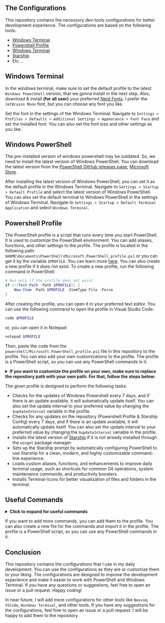 ## The Configurations

This repository contains the necessory dev-tools configurations for better development experience. The configurations are based on the following tools:

- [Windows Terminal](https://learn.microsoft.com/en-us/windows/terminal/)
- [Powershell Profile](https://learn.microsoft.com/en-us/powershell/module/microsoft.powershell.core/about/about_profiles?view=powershell-7.5)
- [Windows Terminal](https://docs.microsoft.com/en-us/windows/terminal/)
- [Starship](https://starship.rs/)
- Etc...

## Windows Terminal

In the windows terminal, make sure to set the default profile to the latest `Windows PowerShell` version, that we gonna install in the next step. Also, download & install **(for all user)** your preferred [Nerd Fonts](https://www.nerdfonts.com/font-downloads). I prefer the `JetBrains Mono` font, but you can choose any font you like.

Set the font in the settings of the Windows Terminal. Navigate to `Settings > Profiles > Defaults > Additional Settings > Appearance > Font Face` and set the installed font. You can also set the font size and other settings as you like.`

## Windows PowerShell

The pre-installed version of windows powershell may be outdated. So, we need to install the latest version of Windows PowerShell. You can download the latest version from the [PowerShell GitHub releases page](https://github.com/powershell/powershell), [Microsoft Store](https://apps.microsoft.com/detail/9mz1snwt0n5d).

After installing the latest version of Windows PowerShell, you can set it as the default profile in the Windows Terminal. Navigate to `Settings > Startup > Default Profile` and select the latest version of Windows PowerShell. You can also set the default terminal to Windows PowerShell in the settings of Windows Terminal. Navigate to `Settings > Startup > Default Terminal Application` and select `Windows Terminal`.

## Powershell Profile

The PowerShell profile is a script that runs every time you start PowerShell. It is used to customize the PowerShell environment. You can add aliases, functions, and other settings to the profile. The profile is located in the following path: `$HOME\Documents\PowerShell\Microsoft.PowerShell_profile.ps1` or you can get it by the variable `$PROFILE`. You can learn more [here](https://learn.microsoft.com/en-us/powershell/module/microsoft.powershell.core/about/about_profiles?view=powershell-7.5#profile-types-and-locations). You can also create a new profile if it does not exist. To create a new profile, run the following command in PowerShell:

```powershell
# Run only if the profile does not exist
if (!(Test-Path -Path $PROFILE)) {
    New-Item -Path $PROFILE -ItemType File -Force
}
```

After creating the profile, you can open it in your preferred text editor. You can use the following command to open the profile in Visual Studio Code:

```powershell
code $PROFILE
```

or, you can open it in Notepad:

```powershell
notepad $PROFILE
```

Then, paste the code from the `powershell/Microsoft.PowerShell_profile.ps1` file in this repository to the profile. You can also add your own customizations to the profile. The profile is a PowerShell script, so you can use any PowerShell commands in it.

<details>
<summary>
<b>If you want to customize the profile on your own, make sure to replace the repository path with your own path. For that, follow the steps below:</b>
</summary>

1. Create a new repository on GitHub or any other platform you prefer. Make sure the repository is public.
2. Clone the repository to your local machine.
3. Open the `powershell/Microsoft.PowerShell_profile.ps1` file in your preferred text editor.
4. Replace the value of the `$repo_url` variable with the path of the repository you created.

   SCHEMA: `$repo_url = "https://raw.githubusercontent.com/<USERNAME>/<REPO_NAME/<DEFAULT_BRANCH>"`,\
   E.g. `$repo_url = "https://raw.githubusercontent.com/NeuroNexul/configurations/main"`

5. Save the file and push the changes to the repository.
6. Now, you can use the profile in your local machine. The profile will automatically update every time you start PowerShell.
</details>

The given profile is designed to perform the following tasks:

- Checks for the updates of Windows Powershell every 7 days, and if there is an update available, it will automatically update itself. You can also set the update interval to your preferred value by changing the `$updateInterval` variable in the profile.
- Checks for any updates on the repository (Powershell Profile & Starship Config) every 7 days, and if there is an update available, it will automatically update itself. You can also set the update interval to your preferred value by changing the `$updateInterval` variable in the profile.
- Installs the latest version of [Starship](https://starship.rs/) if it is not already installed through the `winget` package manager.
- Sets up the Starship prompt by automatically configuring PowerShell to use Starship for a clean, modern, and highly customizable command-line experience.
- Loads custom aliases, functions, and enhancements to improve daily terminal usage, such as shortcuts for common Git operations, system maintenance commands, and productivity boosters.
- Installs Terminal-Icons for better visualization of files and folders in the terminal.

## Useful Commands

<details>
<summary>
<b>Click to expand for useful commands</b>
</summary>

- To check if a command is available in the system, you can use the following command:

  ```powershell
  Test-CommandExists <command_name>
  ```

  If the command exists, it will return True; otherwise, it will return False.

- To edit a file with the default editor, you can use the following command:

  ```powershell
  edit <file_path>
  ```

  This will open the file in the default editor.\
  ORDER: `nvim > code > nano > pvim > vim > vi > notepad++ > sublime_text`

- To create a new file, you can use the following command:

  ```powershell
  touch <file_path>
  ```

  This will create a new file with the specified path. If the file already exists, it will update the last modified date of the file.

- Find a file by name or pattern in the current directory and its subdirectories:

  ```powershell
  ff <file_name_or_pattern>
  ```

  This will search for the file in the current directory and its subdirectories. You can also use wildcards to search for files with a specific pattern.

- Open `WinUtils` by Cheris Titus:

  ```powershell
  # For full release
  winutils
  # For dev release
  winutildev
  ```

  This will open the `WinUtils` application, which is a collection of useful Windows utilities.

- Open PowerShell as administrator:

  ```powershell
  admin
  # or
  su
  ```

  This will open PowerShell as an administrator.

- Find the location of a command:

  ```powershell
  which <command_name>
  ```

  This will return the location of the command in the system.

- Git shortcuts:

  ```powershell
  gs # git status
  ga # git add .
  gc <message> # git commit -m <message>
  gp # git push
  ```

- Get system information:

  ```powershell
  sysinfo # Get system information
  ```

- Flush DNS cache

  ```powershell
  flushdns # Flush DNS cache
  ```

- Get system uptime:

  ```powershell
  uptime # Get system uptime
  ```

- Clear system cache:

  ```powershell
  Clear-Cache # Clear system cache
  ```

- To manually force an update check for PowerShell, you can use:

  ```powershell
  Update-PowerShell
  ```

  This will immediately check for updates to your PowerShell version and install them if available.

- To manually force an update check for the profile, you can use:

  ```powershell
  Update-Profile
  ```

  This will immediately check for updates to your PowerShell profile and install them if available.

- To manually force an update check for Starship, you can use:

  ```powershell
  Update-Starship-Config
  ```

  This will immediately check for updates to your Starship installation and install them if available.

</details>

If you want to add more commands, you can add them to the profile. You can also create a new file for the commands and import it in the profile. The profile is a PowerShell script, so you can use any PowerShell commands in it.

## Conclusion

This repository contains the configurations that I use in my daily development. You can use the configurations as they are or customize them to your liking. The configurations are designed to improve the development experience and make it easier to work with PowerShell and Windows Terminal. If you have any questions or suggestions, feel free to open an issue or a pull request. Happy coding!

In near future, I will add more configurations for other tools like `Neovim`, `VSCode`, `Windows Terminal`, and other tools. If you have any suggestions for the configurations, feel free to open an issue or a pull request. I will be happy to add them to the repository.
